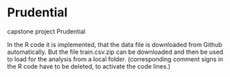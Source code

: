 # Prudential
capstone project Prudential

In the R code it is implemented, that the data file is downloaded from Github automatically.
But the file train.csv.zip can be downloaded and then be used to load for the analysis from a local folder. (corresponding comment signs in the R code have to be deleted, to activate the code lines.)
  
